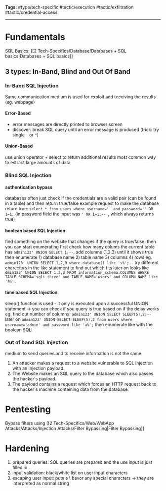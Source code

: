 **Tags:** #type/tech-specific #tactic/execution #tactic/exfiltration #tactic/credential-access 

---
# Fundamentals
SQL Basics:  [[2 Tech-Specifics/Database/Databases + SQL basics|Databases + SQL basics]]
## 3 types: In-Band, Blind and Out Of Band
### In-Band SQL Injection
Same communication medium is used for exploit and receiving the results (eg. webpage)
#### Error-Based
- error messages are directly printed to browser screen
- discover: break SQL query until an error message is produced (trick: try single `'` or `"`)
#### Union-Based 
use union operator + select to return additional results
most common way to extract large amounts of data

### Blind SQL Injection
#### authentication bypass
databases often just check if the credentials are a valid pair (can be found in a table) and then return true/false
example request to make the database return true: `select * from users where username='' and password='' OR 1=1;` (in password field the input was `' OR 1=1;-- `, which always returns true)
#### boolean based SQL Injection
find something on the website that changes if the query is true/false.
then you can start enumerating
first check how many colums the current table has `admin123' UNION SELECT 1;--`, add columns (1,2,3) until it shows true
then enumerate 1) database name 2) table name 3) columns 4) rows
eg. `admin123' UNION SELECT 1,2,3 where database() like 's%';--` try different charecters in the like statement to find out which fits
later on looks like `dmin123' UNION SELECT 1,2,3 FROM information_schema.COLUMNS WHERE TABLE_SCHEMA='sqli_three' and TABLE_NAME='users' and COLUMN_NAME like 'a%';`
#### time based SQL Injection
sleep() function is used - it only is executed upon a successful UNION statement -> you can check if you query is true based on if the delay works
eg. find out number of columns: `admin123' UNION SELECT SLEEP(5),2;--`
later on `admin123' UNION SELECT SLEEP(5),2 from users where username='admin' and password like 'a%';`
then enumerate like with the boolean SQLi
### Out of band SQL Injection
medium to send queries and to receive information is not the same
1) An attacker makes a request to a website vulnerable to SQL Injection with an injection payload.
2) The Website makes an SQL query to the database which also passes the hacker's payload.
3) The payload contains a request which forces an HTTP request back to the hacker's machine containing data from the database.
# Pentesting
Bypass filters using [[2 Tech-Specifics/Web/WebApp Attacks/Attacks/Injection Attacks/Filter Bypassing|Filter Bypassing]]
# Hardening
1) prepared queries: SQL queries are prepared and the use input is just filled in
2) input validation: black/white list on user input characters
3) escaping user input: puts a \ bevor any special characters -> they are interpreted as normal string

